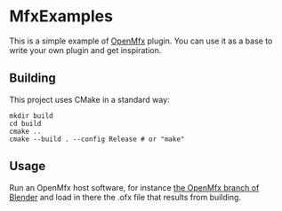 MfxExamples
===========

This is a simple example of [OpenMfx](https://openmesheffect.org/) plugin. You can use it as a base to write your own plugin and get inspiration.

Building
--------

This project uses CMake in a standard way:

```
mkdir build
cd build
cmake ..
cmake --build . --config Release # or "make"
```

Usage
-----

Run an OpenMfx host software, for instance [the OpenMfx branch of Blender](https://github.com/eliemichel/OpenMfxForBlender) and load in there the .ofx file that results from building.
